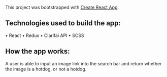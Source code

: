 This project was bootstrapped with [Create React App](https://github.com/facebook/create-react-app).

## Technologies used to build the app:

• React
• Redux
• Clarifai API
• SCSS

## How the app works:

A user is able to input an image link into the search bar and return whether the image is a hotdog, or not a hotdog.
